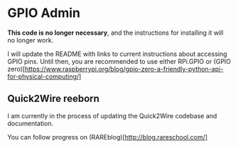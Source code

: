 GPIO Admin
==========

**This code is no longer necessary**, and the instructions for installing it will no longer work.

I will update the README with links to current instructions
about accessing GPIO pins. Until then, you are recommended to use
either RPi.GPIO or (GPIO zero)[https://www.raspberrypi.org/blog/gpio-zero-a-friendly-python-api-for-physical-computing/]

## Quick2Wire reeborn

I am currently in the process of updating the Quick2Wire codebase and documentation.

You can follow progress on (RAREblog)[http://blog.rareschool.com/]

